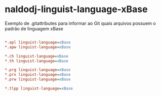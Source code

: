 # naldodj-linguist-language-xBase
Exemplo de .gitattributes para informar ao Git quais arquivos possuem o padrão de linguagem xBase

```ini

*.apl linguist-language=xBase
*.apw linguist-language=xBase

*.ch linguist-language=xBase
*.th linguist-language=xBase

*.prg linguist-language=xBase
*.prx linguist-language=xBase
*.prw linguist-language=xBase

*.tlpp linguist-language=xBase

```
